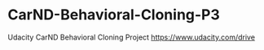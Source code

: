 # CarND-Behavioral-Cloning-P3
Udacity CarND Behavioral Cloning Project https://www.udacity.com/drive
